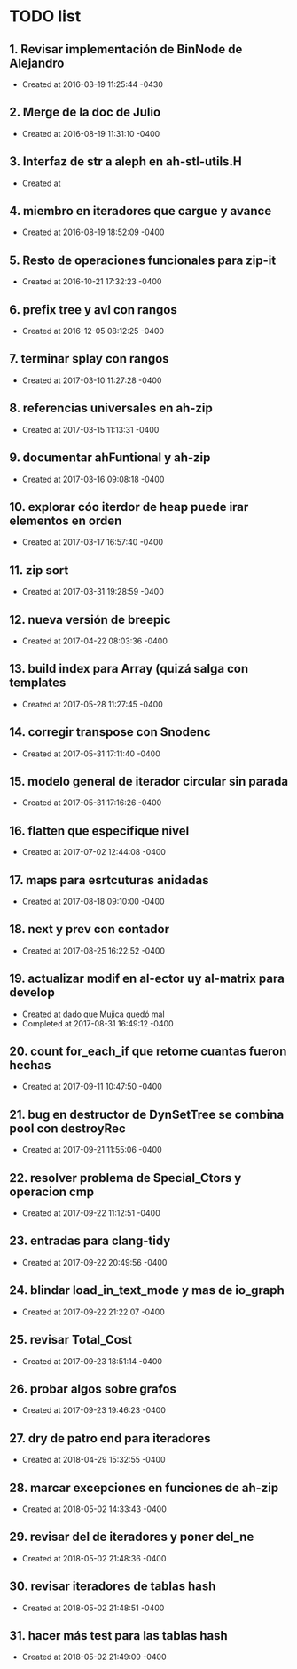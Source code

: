 # TODO list
## 1. Revisar implementación de BinNode de Alejandro
- Created at   2016-03-19 11:25:44 -0430

## 2. Merge de la doc de Julio
- Created at   2016-08-19 11:31:10 -0400

## 3. Interfaz de str a aleph en ah-stl-utils.H 
- Created at   

## 4. miembro en iteradores que cargue y avance
- Created at   2016-08-19 18:52:09 -0400

## 5. Resto de operaciones funcionales para zip-it
- Created at   2016-10-21 17:32:23 -0400

## 6. prefix tree y avl con rangos
- Created at   2016-12-05 08:12:25 -0400

## 7. terminar splay con rangos
- Created at   2017-03-10 11:27:28 -0400

## 8. referencias universales en ah-zip
- Created at   2017-03-15 11:13:31 -0400

## 9. documentar ahFuntional y ah-zip
- Created at   2017-03-16 09:08:18 -0400

## 10. explorar cóo iterdor de heap puede irar elementos en orden
- Created at   2017-03-17 16:57:40 -0400

## 11. zip sort
- Created at   2017-03-31 19:28:59 -0400

## 12. nueva versión de breepic
- Created at   2017-04-22 08:03:36 -0400

## 13. build index para Array (quizá salga con templates
- Created at   2017-05-28 11:27:45 -0400

## 14. corregir transpose con Snodenc
- Created at   2017-05-31 17:11:40 -0400

## 15. modelo general de iterador circular sin parada
- Created at   2017-05-31 17:16:26 -0400

## 16. flatten que especifique nivel
- Created at   2017-07-02 12:44:08 -0400

## 17. maps para esrtcuturas anidadas
- Created at   2017-08-18 09:10:00 -0400

## 18. next y prev con contador
- Created at   2017-08-25 16:22:52 -0400

## 19. actualizar modif en al-ector uy al-matrix para develop
- Created at    dado que Mujica quedó mal
- Completed at 2017-08-31 16:49:12 -0400

## 20. count for_each_if que retorne cuantas fueron hechas
- Created at   2017-09-11 10:47:50 -0400

## 21. bug en destructor de DynSetTree se combina pool con destroyRec
- Created at   2017-09-21 11:55:06 -0400

## 22. resolver problema de Special_Ctors y operacion cmp
- Created at   2017-09-22 11:12:51 -0400

## 23. entradas para clang-tidy
- Created at   2017-09-22 20:49:56 -0400

## 24. blindar load_in_text_mode y mas de io_graph
- Created at   2017-09-22 21:22:07 -0400

## 25. revisar Total_Cost
- Created at   2017-09-23 18:51:14 -0400

## 26. probar algos sobre grafos
- Created at   2017-09-23 19:46:23 -0400

## 27. dry de patro end para iteradores
- Created at   2018-04-29 15:32:55 -0400

## 28. marcar excepciones en funciones de ah-zip
- Created at   2018-05-02 14:33:43 -0400

## 29. revisar del de iteradores y poner del_ne
- Created at   2018-05-02 21:48:36 -0400

## 30. revisar iteradores de tablas hash
- Created at   2018-05-02 21:48:51 -0400

## 31. hacer más test para las tablas hash
- Created at   2018-05-02 21:49:09 -0400

